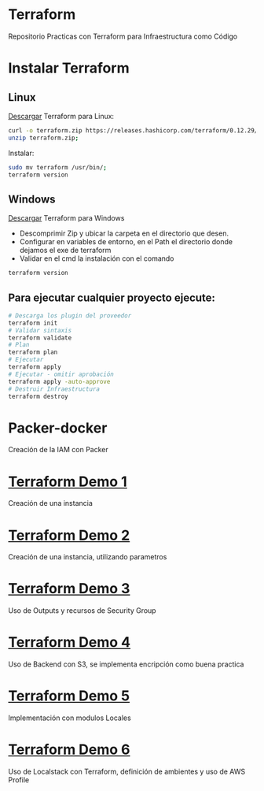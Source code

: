 # Terraform
Repositorio Practicas con Terraform para Infraestructura como Código

# Instalar Terraform

## Linux
[Descargar](https://www.terraform.io/downloads.html) Terraform para Linux:

```bash
curl -o terraform.zip https://releases.hashicorp.com/terraform/0.12.29/terraform_0.12.29_linux_amd64.zip
unzip terraform.zip;
```

Instalar:

```bash
sudo mv terraform /usr/bin/;
terraform version
```
## Windows
[Descargar](https://www.terraform.io/downloads.html) Terraform para Windows

- Descomprimir Zip y ubicar la carpeta en el directorio que desen.
- Configurar en variables de entorno, en el Path el directorio donde dejamos el exe de terraform
- Validar en el cmd la instalación con el comando
```bash
terraform version
```
## Para ejecutar cualquier proyecto ejecute:
```bash
# Descarga los plugin del proveedor
terraform init
# Validar sintaxis
terraform validate
# Plan
terraform plan
# Ejecutar
terraform apply
# Ejecutar - omitir aprobación
terraform apply -auto-approve
# Destruir Infraestructura
terraform destroy
```

# Packer-docker
Creación de la IAM con Packer

# [Terraform Demo 1](/Terraform-Demo-1/)
Creación de una instancia

# [Terraform Demo 2](/Terraform-Demo-2/)
Creación de una instancia, utilizando parametros

# [Terraform Demo 3](/Terraform-Demo-3/)
Uso de Outputs y recursos de Security Group

# [Terraform Demo 4](/Terraform-Demo-4/)
Uso de Backend con S3, se implementa encripción como buena practica

# [Terraform Demo 5](/Terraform-Demo-5/)
Implementación con modulos Locales

# [Terraform Demo 6](/Terraform-Demo-6/)
Uso de Localstack con Terraform, definición de ambientes y uso de AWS Profile